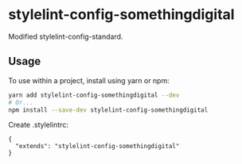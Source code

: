 # stylelint-config-somethingdigital

Modified stylelint-config-standard.

## Usage

To use within a project, install using yarn or npm: 

```bash
yarn add stylelint-config-somethingdigital --dev
# Or...
npm install --save-dev stylelint-config-somethingdigital
```

Create .stylelintrc:

```
{
  "extends": "stylelint-config-somethingdigital"
}
```
